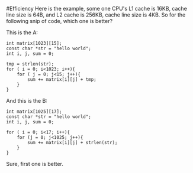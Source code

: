 
#Efficiency
Here is the example, some one CPU's L1 cache is 16KB, cache line size is 64B, and L2 cache is 256KB, cache line size is 4KB. So for the following snip of code, which one is better?

This is the A:

    int matrix[1023][15];
    const char *str = "hello world";
    int i, j, sum = 0;

    tmp = strlen(str);
    for ( i = 0; i<1023; i++){
        for ( j = 0; j<15; j++){
            sum += matrix[i][j] + tmp;
        }
    }

And this is the B:

    int matrix[1025][17];
    const char *str = "hello world";
    int i, j, sum = 0;

    for ( i = 0; i<17; i++){
        for (j = 0; j<1025; j++){
            sum += matrix[i][j] + strlen(str);
        }
    }

Sure, first one is better.
